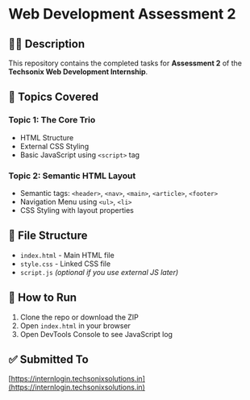 # Web Development Assessment 2

## 👨‍💻 Description
This repository contains the completed tasks for **Assessment 2** of the **Techsonix Web Development Internship**.

## 📁 Topics Covered

### Topic 1: The Core Trio
- HTML Structure
- External CSS Styling
- Basic JavaScript using `<script>` tag

### Topic 2: Semantic HTML Layout
- Semantic tags: `<header>`, `<nav>`, `<main>`, `<article>`, `<footer>`
- Navigation Menu using `<ul>`, `<li>`
- CSS Styling with layout properties

## 📂 File Structure
- `index.html` - Main HTML file
- `style.css` - Linked CSS file
- `script.js` *(optional if you use external JS later)*

## 🚀 How to Run
1. Clone the repo or download the ZIP
2. Open `index.html` in your browser
3. Open DevTools Console to see JavaScript log

## ✅ Submitted To
[https://internlogin.techsonixsolutions.in](https://internlogin.techsonixsolutions.in)
